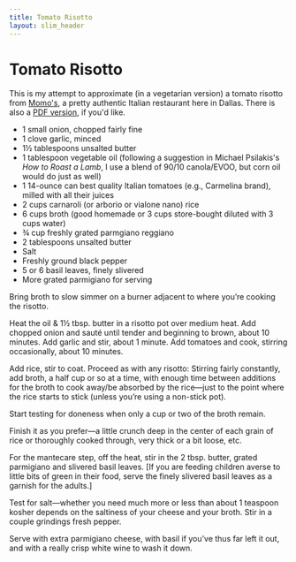 ```yaml
---
title: Tomato Risotto
layout: slim_header
---
```

# Tomato Risotto

This is my attempt to approximate (in a vegetarian version) a tomato risotto from [Momo's](http://momoitaliankitchen.com/), a pretty authentic Italian restaurant here in Dallas. There is also a [PDF version]({{"\assets\tomato-risotto.pdf"}}), if you'd like.

*   1 small onion, chopped fairly fine
*   1 clove garlic, minced
*   1&frac12; tablespoons unsalted butter
*   1 tablespoon vegetable oil (following a suggestion in Michael Psilakis's _How to Roast a Lamb_, I use a blend of 90/10 canola/EVOO, but corn oil would do just as well)
*   1 14-ounce can best quality Italian tomatoes (e.g., Carmelina brand), milled with all their juices
*   2 cups carnaroli (or arborio or vialone nano) rice
*   6 cups broth (good homemade or 3 cups store-bought diluted with 3 cups water)
*   &frac34; cup freshly grated parmgiano reggiano
*   2 tablespoons unsalted butter
*   Salt
*   Freshly ground black pepper
*   5 or 6 basil leaves, finely slivered
*   More grated parmigiano for serving

Bring broth to slow simmer on a burner adjacent to where you’re cooking the risotto.

Heat the oil &amp; 1&frac12; tbsp. butter in a risotto pot over medium heat.  Add chopped onion and sauté until tender and beginning to brown, about 10 minutes.  Add garlic and stir, about 1 minute.  Add tomatoes and cook, stirring occasionally, about 10 minutes.

Add rice, stir to coat. Proceed as with any risotto:  Stirring fairly constantly, add broth, a half cup or so at a time, with enough time between additions for the broth to cook away/be absorbed by the rice—just to the point where the rice starts to stick (unless you’re using a non-stick pot).

Start testing for doneness when only a cup or two of the broth remain.

Finish it as you prefer—a little crunch deep in the center of each grain of rice or thoroughly cooked through, very thick or a bit loose, etc.

For the mantecare step, off the heat, stir in the 2 tbsp. butter, grated parmigiano and slivered basil leaves. [If you are feeding children averse to little bits of green in their food, serve the finely slivered basil leaves as a garnish for the adults.]

Test for salt—whether you need much more or less than about 1 teaspoon kosher depends on the saltiness of your cheese and your broth. Stir in a couple grindings fresh pepper.

Serve with extra parmigiano cheese, with basil if you’ve thus far left it out, and with a really crisp white wine to wash it down.
